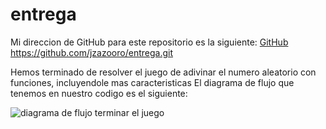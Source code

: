 # entrega

Mi direccion de GitHub para este repositorio es la siguiente: [GitHub](https://github.com/jzazooro/entrega.git)
https://github.com/jzazooro/entrega.git

Hemos terminado de resolver el juego de adivinar el numero aleatorio con funciones, incluyendole mas caracteristicas
El diagrama de flujo que tenemos en nuestro codigo es el siguiente: 

![diagrama de flujo terminar el juego](C:\Users\Familia\Documents\GitHub\entrega)
